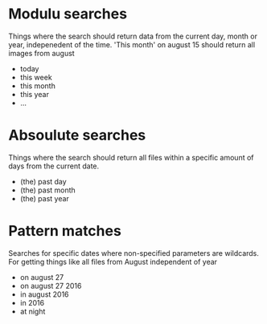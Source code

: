 # Modulu searches
Things where the search should return data from the current day, month or year, indepenedent
of the time. 'This month' on august 15 should return all images from august

- today
- this week
- this month
- this year
- ...

# Absoulute searches
Things where the search should return all files within a specific amount of days from the current date.

- (the) past day
- (the) past month
- (the) past year

# Pattern matches
Searches for specific dates where non-specified parameters are wildcards. For getting things
like all files from August independent of year

- on august 27
- on august 27 2016
- in august 2016
- in 2016
- at night
